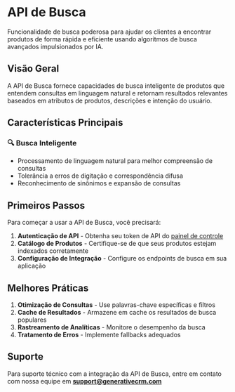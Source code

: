 # API de Busca

Funcionalidade de busca poderosa para ajudar os clientes a encontrar produtos de forma rápida e eficiente usando algoritmos de busca avançados impulsionados por IA.

## Visão Geral

A API de Busca fornece capacidades de busca inteligente de produtos que entendem consultas em linguagem natural e retornam resultados relevantes baseados em atributos de produtos, descrições e intenção do usuário.

## Características Principais

### 🔍 Busca Inteligente
- Processamento de linguagem natural para melhor compreensão de consultas
- Tolerância a erros de digitação e correspondência difusa
- Reconhecimento de sinônimos e expansão de consultas

## Primeiros Passos

Para começar a usar a API de Busca, você precisará:

1. **Autenticação de API** - Obtenha seu token de API do [painel de controle](https://app.generativecrm.com)
2. **Catálogo de Produtos** - Certifique-se de que seus produtos estejam indexados corretamente
3. **Configuração de Integração** - Configure os endpoints de busca em sua aplicação

## Melhores Práticas

1. **Otimização de Consultas** - Use palavras-chave específicas e filtros
2. **Cache de Resultados** - Armazene em cache os resultados de busca populares
3. **Rastreamento de Analíticas** - Monitore o desempenho da busca
4. **Tratamento de Erros** - Implemente fallbacks adequados

## Suporte

Para suporte técnico com a integração da API de Busca, entre em contato com nossa equipe em **support@generativecrm.com**
